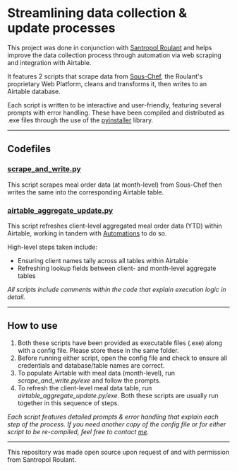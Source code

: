 # Streamlining data collection & update processes 

This project was done in conjunction with [Santropol Roulant](https://santropolroulant.org/) and helps improve the data collection process through automation via web scraping and integration with Airtable.

It features 2 scripts that scrape data from [Sous-Chef](https://github.com/savoirfairelinux/sous-chef), the Roulant's proprietary Web Platform, cleans and transforms it, then writes to an Airtable database.

Each script is written to be interactive and user-friendly, featuring several prompts with error handling. These have been compiled and distributed as .exe files through the use of the [pyinstaller](https://pyinstaller.org/en/stable/) library.

<hr>

## Codefiles

### [scrape_and_write.py](https://github.com/zack-tan/sroulant-data-automation/blob/main/scrape_and_write.py)

This script scrapes meal order data (at month-level) from Sous-Chef then writes the same into the corresponding Airtable table.

### [airtable_aggregate_update.py](https://github.com/zack-tan/sroulant-data-automation/blob/main/airtable_aggregate_update.py) 

This script refreshes client-level aggregated meal order data (YTD) within Airtable, working in tandem with [Automations](https://support.airtable.com/docs/automations-overview) to do so. 

High-level steps taken include:
- Ensuring client names tally across all tables within Airtable
- Refreshing lookup fields between client- and month-level aggregate tables

*All scripts include comments within the code that explain execution logic in detail.*

<hr>

## How to use

1. Both these scripts have been provided as executable files (.exe) along with a config file. Please store these in the same folder.
2. Before running either script, open the config file and check to ensure all credentials and database/table names are correct.
3. To populate Airtable with meal data (month-level), run *scrape_and_write.py/exe* and follow the prompts. 
4. To refresh the client-level meal data table, run *airtable_aggregate_update.py/exe*. Both these scripts are usually run together in this sequence of steps.

*Each script features detailed prompts & error handling that explain each step of the process. If you need another copy of the config file or for either script to be re-compiled, feel free to contact [me](https://bit.ly/linkedin-zacktan).*

<hr>

This repository was made open source upon request of and with permission from Santropol Roulant.
